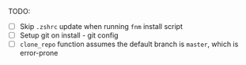 TODO:

- [ ] Skip `.zshrc` update when running `fnm` install script
- [ ] Setup git on install - git config
- [ ] `clone_repo` function assumes the default branch is `master`, which is error-prone
